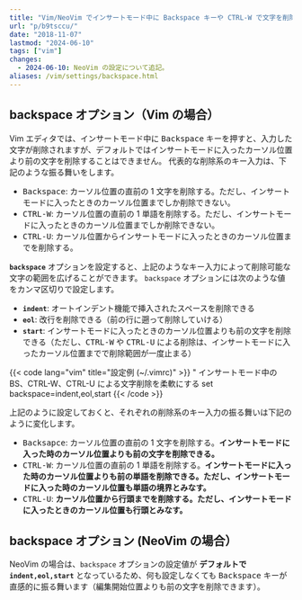 ```yaml
---
title: "Vim/NeoVim でインサートモード中に Backspace キーや CTRL-W で文字を削除するときの振る舞いを変更する (backspace)"
url: "p/b9tsccu/"
date: "2018-11-07"
lastmod: "2024-06-10"
tags: ["vim"]
changes:
  - 2024-06-10: NeoVim の設定について追記。
aliases: /vim/settings/backspace.html
---
```


backspace オプション（Vim の場合）
----

Vim エディタでは、インサートモード中に <kbd>Backspace</kbd> キーを押すと、入力した文字が削除されますが、デフォルトではインサートモードに入ったカーソル位置より前の文字を削除することはできません。
代表的な削除系のキー入力は、下記のような振る舞いをします。

- <kbd>Backspace</kbd>: カーソル位置の直前の 1 文字を削除する。ただし、インサートモードに入ったときのカーソル位置までしか削除できない。
- <kbd>CTRL-W</kbd>: カーソル位置の直前の 1 単語を削除する。ただし、インサートモードに入ったときのカーソル位置までしか削除できない。
- <kbd>CTRL-U</kbd>: カーソル位置からインサートモードに入ったときのカーソル位置までを削除する。

__`backspace`__ オプションを設定すると、上記のようなキー入力によって削除可能な文字の範囲を広げることができます。
`backspace` オプションには次のような値をカンマ区切りで設定します。

- __`indent`__: オートインデント機能で挿入されたスペースを削除できる
- __`eol`__: 改行を削除できる（前の行に遡って削除していける）
- __`start`__: インサートモードに入ったときのカーソル位置よりも前の文字を削除できる（ただし、<kbd>CTRL-W</kbd> や <kbd>CTRL-U</kbd> による削除は、インサートモードに入ったカーソル位置までで削除範囲が一度止まる）

{{< code lang="vim" title="設定例 (~/.vimrc)" >}}
" インサートモード中の BS、CTRL-W、CTRL-U による文字削除を柔軟にする
set backspace=indent,eol,start
{{< /code >}}

上記のように設定しておくと、それぞれの削除系のキー入力の振る舞いは下記のように変化します。

- <kbd>Backsapce</kbd>: カーソル位置の直前の 1 文字を削除する。**インサートモードに入った時のカーソル位置よりも前の文字を削除できる。**
- <kbd>CTRL-W</kbd>: カーソル位置の直前の 1 単語を削除する。**インサートモードに入った時のカーソル位置よりも前の単語を削除できる。ただし、インサートモードに入った時のカーソル位置も単語の境界とみなす。**
- <kbd>CTRL-U</kbd>: **カーソル位置から行頭までを削除する。ただし、インサートモードに入ったときのカーソル位置も行頭とみなす。**


backspace オプション (NeoVim の場合）
----

NeoVim の場合は、`backspace` オプションの設定値が __デフォルトで `indent,eol,start`__ となっているため、何も設定しなくても <kbd>Backspace</kbd> キーが直感的に振る舞います（編集開始位置よりも前の文字を削除できます）。


